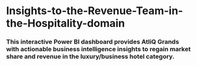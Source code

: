 # Insights-to-the-Revenue-Team-in-the-Hospitality-domain
### This interactive Power BI dashboard provides AtliQ Grands with actionable business intelligence insights to regain market share and revenue in the luxury/business hotel category.
